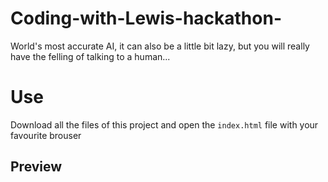 # Coding-with-Lewis-hackathon-
World's most accurate AI, it can also be a little bit lazy, but you will really have the felling of talking to a human...

# Use
Download all the files of this project and open the `index.html` file with your favourite brouser

## Preview
